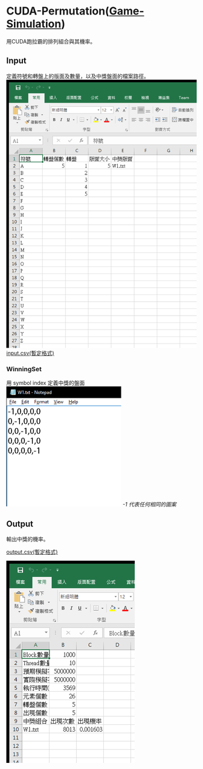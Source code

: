 # CUDA-Permutation([Game-Simulation](https://github.com/Li-AnLin/Game-Simulation))
用CUDA跑拉霸的排列組合與其機率。
## Input
定義符號和轉盤上的版面及數量，以及中獎盤面的檔案路徑。
![output.csv](data/ScreenShot/01-3.png)
[input.csv(暫定格式)](data/input.csv)
### WinningSet
用 symbol index 定義中獎的盤面
![output.csv](data/ScreenShot/02-1.png)
*-1 代表任何相同的圖案*


## Output
輸出中獎的機率。

[output.csv(暫定格式)](data/output.csv)

![output.csv](data/ScreenShot/01-1.png)
